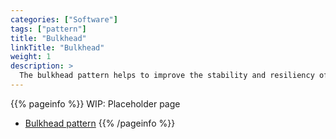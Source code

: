 ```yaml
---
categories: ["Software"]
tags: ["pattern"]
title: "Bulkhead"
linkTitle: "Bulkhead"
weight: 1
description: >
  The bulkhead pattern helps to improve the stability and resiliency of a system by isolating components or resources into separate pools or partitions, allowing the system to continue functioning even if one part fails.
---
```


{{% pageinfo %}}
WIP: Placeholder page

* [Bulkhead pattern](https://learn.microsoft.com/en-us/azure/architecture/patterns/bulkhead)
{{% /pageinfo %}}

